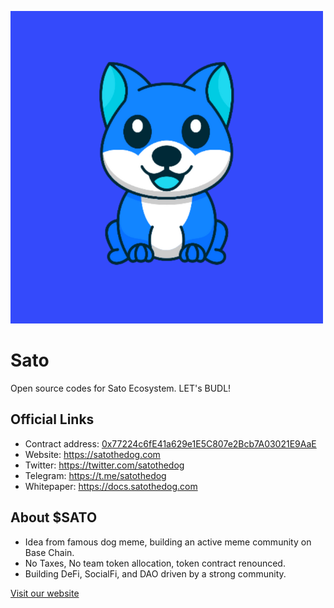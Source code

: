 !['logo'](public/SATO.png)
# Sato

Open source codes for Sato Ecosystem. LET's BUDL!

## Official Links

- Contract address: [0x77224c6fE41a629e1E5C807e2Bcb7A03021E9AaE](https://basescan.org/token/0x77224c6fE41a629e1E5C807e2Bcb7A03021E9AaE)
- Website: https://satothedog.com
- Twitter: https://twitter.com/satothedog
- Telegram: https://t.me/satothedog
- Whitepaper: https://docs.satothedog.com

## About $SATO

- Idea from famous dog meme, building an active meme community on Base Chain.
- No Taxes, No team token allocation, token contract renounced.
- Building DeFi, SocialFi, and DAO driven by a strong community.

[Visit our website](https://satothedog.com)
